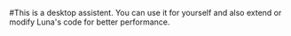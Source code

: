 #This is a desktop assistent. You can use it for yourself and also extend or modify Luna's code for better performance.
